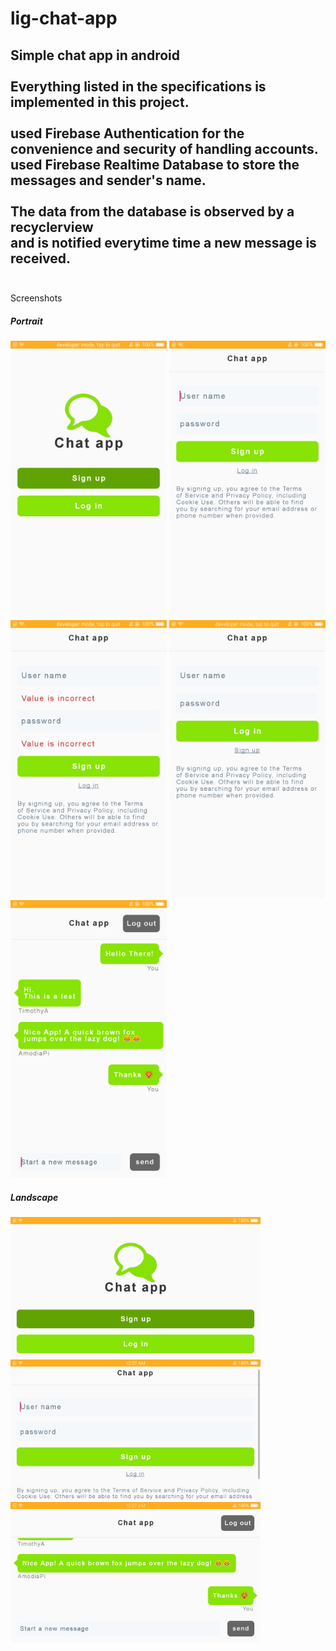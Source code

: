 # lig-chat-app
Simple chat app in android
<br>
<br>
Everything listed in the specifications is implemented in this project.
<br>
<br>
used Firebase Authentication for the convenience and security of handling accounts. 
<br>
used Firebase Realtime Database to store the messages and sender's name.
<br>
<br>
The data from the database is observed by a recyclerview 
<br>
and is notified everytime time a new message is received.
<br>
<br>
--
Screenshots
<br>
<h5> Portrait</h5>
<img src="screenshots/landing_portrait.png" width=250>
<img src="screenshots/signup_portrait.png" width=250>
<img src="screenshots/signup_error_portrait.png" width=250>
<img src="screenshots/login_portrait.png" width=250>
<img src="screenshots/chat_portrait.png" width=250>

<h5> Landscape</h5>
<img src="screenshots/landing_landscape.png" width=400>
<img src="screenshots/signup_landscape.png" width=400>
<img src="screenshots/chat_landscape.png" width=400>
